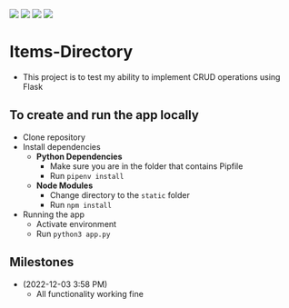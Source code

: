 ![](https://img.shields.io/badge/Flask-000000?style=for-the-badge&logo=flask&logoColor=white)
![](https://img.shields.io/badge/SQLite-07405E?style=for-the-badge&logo=sqlite&logoColor=white)
![](https://img.shields.io/badge/VSCode-0078D4?style=for-the-badge&logo=visual%20studio%20code&logoColor=white)
![](https://img.shields.io/badge/Tailwind_CSS-38B2AC?style=for-the-badge&logo=tailwind-css&logoColor=white)


# Items-Directory
- This project is to test my ability to implement CRUD operations using Flask

## To create and run the app locally
- Clone repository
- Install dependencies
  - **Python Dependencies**
    - Make sure you are in the folder that contains Pipfile
    - Run `pipenv install`
  - **Node Modules**
    - Change directory to the `static` folder
    - Run `npm install`
- Running the app
  - Activate environment
  - Run `python3 app.py`

## Milestones
- (2022-12-03 3:58 PM)
  - All functionality working fine
